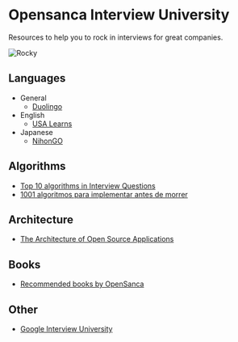 # Opensanca Interview University
Resources to help you to rock in interviews for great companies.

![Rocky](https://static1.squarespace.com/static/51b3dc8ee4b051b96ceb10de/t/568ed98f1115e085239dfea8/1452202542389/?format=1500w)

## Languages

* General
  * [Duolingo](https://www.duolingo.com/)
* English
  * [USA Learns](http://www.usalearns.org/)
* Japanese
  * [NihonGO](http://cursonihongo.com.br/)

## Algorithms

- [Top 10 algorithms in Interview Questions](http://www.geeksforgeeks.org/top-10-algorithms-in-interview-questions/)
- [1001 algoritmos para implementar antes de morrer](https://github.com/hacktoon/1001)

## Architecture

- [The Architecture of Open Source Applications](http://aosabook.org/en/index.html)

## Books
- [Recommended books by OpenSanca](https://github.com/opensanca/recommended_books)

## Other

- [Google Interview University](https://github.com/jwasham/google-interview-university)
